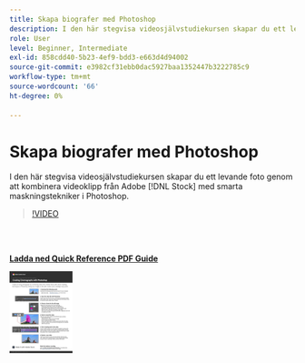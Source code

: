 ```yaml
---
title: Skapa biografer med Photoshop
description: I den här stegvisa videosjälvstudiekursen skapar du ett levande foto genom att kombinera videoklipp från Adobe [!DNL Stock] med smarta maskningstekniker i Photoshop
role: User
level: Beginner, Intermediate
exl-id: 858cdd40-5b23-4ef9-bdd3-e663d4d94002
source-git-commit: e3982cf31ebb0dac5927baa1352447b3222785c9
workflow-type: tm+mt
source-wordcount: '66'
ht-degree: 0%

---
```


# Skapa biografer med Photoshop

I den här stegvisa videosjälvstudiekursen skapar du ett levande foto genom att kombinera videoklipp från Adobe [!DNL Stock] med smarta maskningstekniker i Photoshop.

>[!VIDEO](https://video.tv.adobe.com/v/331002?hidetitle=true)

<br> 

[**Ladda ned Quick Reference PDF Guide**](../quick-reference/CreatingCinemagraphswithPhotoshop.pdf)

[![Bild av första sidan i snabbguiden](assets/CreatingCinemagraphswithPhotoshopPage1.png)](../quick-reference/CreatingCinemagraphswithPhotoshop.pdf)
